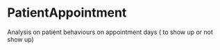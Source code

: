 # PatientAppointment
Analysis on patient behaviours on appointment days ( to show up or not show up)
